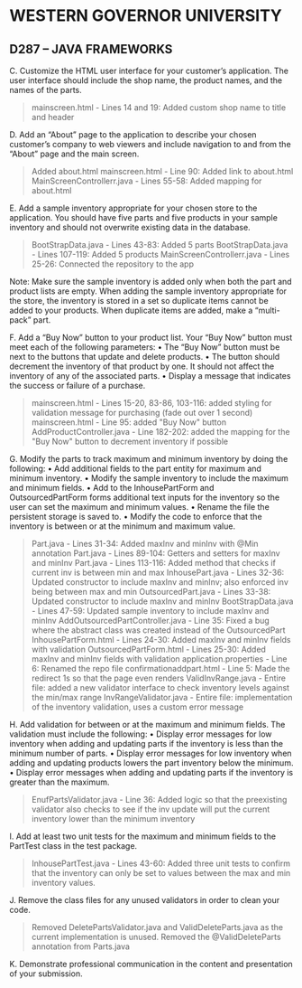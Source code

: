 
# WESTERN GOVERNOR UNIVERSITY 
## D287 – JAVA FRAMEWORKS



C.  Customize the HTML user interface for your customer’s application. The user interface should include the shop name, the product names, and the names of the parts.

> mainscreen.html - Lines 14 and 19: Added custom shop name to title and header

D.  Add an “About” page to the application to describe your chosen customer’s company to web viewers and include navigation to and from the “About” page and the main screen.

> Added about.html
> mainscreen.html - Line 90: Added link to about.html
> MainScreenControllerr.java - Lines 55-58: Added mapping for about.html

E.  Add a sample inventory appropriate for your chosen store to the application. You should have five parts and five products in your sample inventory and should not overwrite existing data in the database.

> BootStrapData.java - Lines 43-83: Added 5 parts
> BootStrapData.java - Lines 107-119: Added 5 products
> MainScreenControllerr.java - Lines 25-26: Connected the repository to the app

Note: Make sure the sample inventory is added only when both the part and product lists are empty. When adding the sample inventory appropriate for the store, the inventory is stored in a set so duplicate items cannot be added to your products. When duplicate items are added, make a “multi-pack” part.


F.  Add a “Buy Now” button to your product list. Your “Buy Now” button must meet each of the following parameters:
•  The “Buy Now” button must be next to the buttons that update and delete products.
•  The button should decrement the inventory of that product by one. It should not affect the inventory of any of the associated parts.
•  Display a message that indicates the success or failure of a purchase.

> mainscreen.html - Lines 15-20, 83-86, 103-116: added styling for validation message for purchasing (fade out over 1 second)
> mainscreen.html - Line 95: added "Buy Now" button
> AddProductController.java - Line 182-202: added the mapping for the "Buy Now" button to decrement inventory if possible

G.  Modify the parts to track maximum and minimum inventory by doing the following:
•  Add additional fields to the part entity for maximum and minimum inventory.
•  Modify the sample inventory to include the maximum and minimum fields.
•  Add to the InhousePartForm and OutsourcedPartForm forms additional text inputs for the inventory so the user can set the maximum and minimum values.
•  Rename the file the persistent storage is saved to.
•  Modify the code to enforce that the inventory is between or at the minimum and maximum value.

> Part.java - Lines 31-34: Added maxInv and minInv with @Min annotation
> Part.java - Lines 89-104: Getters and setters for maxInv and minInv
> Part.java - Lines 113-116: Added method that checks if current inv is between min and max
> InhousePart.java - Lines 32-36: Updated constructor to include maxInv and minInv; also enforced inv being between max and min
> OutsourcedPart.java - Lines 33-38: Updated constructor to include maxInv and minInv
> BootStrapData.java - Lines 47-59: Updated sample inventory to include maxInv and minInv
> AddOutsourcedPartController.java - Line 35: Fixed a bug where the abstract class was created instead of the OutsourcedPart
> InhousePartForm.html - Lines 24-30: Added maxInv and minInv fields with validation
> OutsourcedPartForm.html - Lines 25-30: Added maxInv and minInv fields with validation
> application.properties - Line 6: Renamed the repo file
> confirmationaddpart.html - Line 5: Made the redirect 1s so that the page even renders
> ValidInvRange.java - Entire file: added a new validator interface to check inventory levels against the min/max range
> InvRangeValidator.java - Entire file: implementation of the inventory validation, uses a custom error message

H.  Add validation for between or at the maximum and minimum fields. The validation must include the following:
•  Display error messages for low inventory when adding and updating parts if the inventory is less than the minimum number of parts.
•  Display error messages for low inventory when adding and updating products lowers the part inventory below the minimum.
•  Display error messages when adding and updating parts if the inventory is greater than the maximum.

> EnufPartsValidator.java - Line 36: Added logic so that the preexisting validator also checks to see if the inv update will put the current inventory lower than the minimum inventory

I.  Add at least two unit tests for the maximum and minimum fields to the PartTest class in the test package.

> InhousePartTest.java - Lines 43-60: Added three unit tests to confirm that the inventory can only be set to values between the max and min inventory values.

J.  Remove the class files for any unused validators in order to clean your code.

> Removed DeletePartsValidator.java and ValidDeleteParts.java as the current implementation is unused.
> Removed the @ValidDeleteParts annotation from Parts.java

K.  Demonstrate professional communication in the content and presentation of your submission.